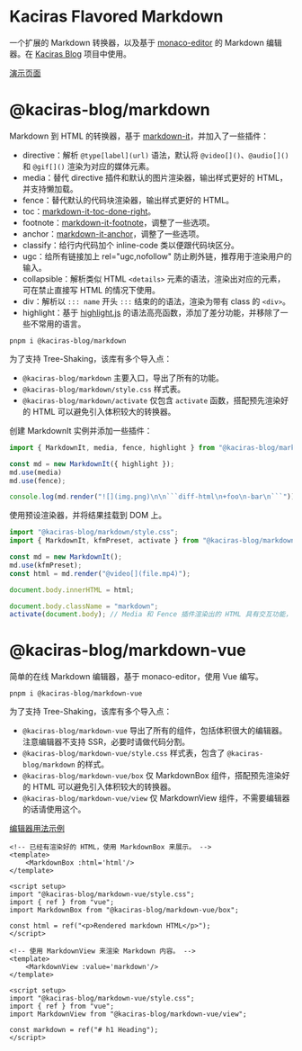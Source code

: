 # Kaciras Flavored Markdown

一个扩展的 Markdown 转换器，以及基于 [monaco-editor](https://github.com/microsoft/monaco-editor) 的 Markdown 编辑器。在 [Kaciras Blog](https://blog.kaciras.com) 项目中使用。

[演示页面](https://kaciras-blog.github.io/markdown)

# @kaciras-blog/markdown

Markdown 到 HTML 的转换器，基于 [markdown-it](https://github.com/markdown-it/markdown-it)，并加入了一些插件：

* directive：解析 `@type[label](url)` 语法，默认将 `@video[]()`、`@audio[]()` 和 `@gif[]()` 渲染为对应的媒体元素。
* media：替代 directive 插件和默认的图片渲染器，输出样式更好的 HTML，并支持懒加载。
* fence：替代默认的代码块渲染器，输出样式更好的 HTML。
* toc：[markdown-it-toc-done-right](https://github.com/nagaozen/markdown-it-toc-done-right)。
* footnote：[markdown-it-footnote](https://github.com/markdown-it/markdown-it-footnote)，调整了一些选项。
* anchor：[markdown-it-anchor](https://github.com/valeriangalliat/markdown-it-anchor)，调整了一些选项。
* classify：给行内代码加个 inline-code 类以便跟代码块区分。
* ugc：给所有链接加上 rel="ugc,nofollow" 防止刷外链，推荐用于渲染用户的输入。
* collapsible：解析类似 HTML `<details>` 元素的语法，渲染出对应的元素，可在禁止直接写 HTML 的情况下使用。
* div：解析以 `::: name` 开头 `:::` 结束的的语法，渲染为带有 class 的 `<div>`。
* highlight：基于 [highlight.js](https://github.com/highlightjs/highlight.js) 的语法高亮函数，添加了差分功能，并移除了一些不常用的语言。

```
pnpm i @kaciras-blog/markdown
```

为了支持 Tree-Shaking，该库有多个导入点：

* `@kaciras-blog/markdown` 主要入口，导出了所有的功能。
* `@kaciras-blog/markdown/style.css` 样式表。
* `@kaciras-blog/markdown/activate` 仅包含 `activate` 函数，搭配预先渲染好的 HTML 可以避免引入体积较大的转换器。

创建 MarkdownIt 实例并添加一些插件：

```typescript
import { MarkdownIt, media, fence, highlight } from "@kaciras-blog/markdown";

const md = new MarkdownIt({ highlight });
md.use(media)
md.use(fence);

console.log(md.render("![](img.png)\n\n```diff-html\n+foo\n-bar\n```"));
```

使用预设渲染器，并将结果挂载到 DOM 上。

```typescript
import "@kaciras-blog/markdown/style.css";
import { MarkdownIt, kfmPreset, activate } from "@kaciras-blog/markdown";

const md = new MarkdownIt();
md.use(kfmPreset);
const html = md.render("@video[](file.mp4)");

document.body.innerHTML = html;

document.body.className = "markdown";
activate(document.body); // Media 和 Fence 插件渲染出的 HTML 具有交互功能，需要激活。
```

# @kaciras-blog/markdown-vue

简单的在线 Markdown 编辑器，基于 monaco-editor，使用 Vue 编写。

```
pnpm i @kaciras-blog/markdown-vue
```

为了支持 Tree-Shaking，该库有多个导入点：

* `@kaciras-blog/markdown-vue` 导出了所有的组件，包括体积很大的编辑器。注意编辑器不支持 SSR，必要时请做代码分割。
* `@kaciras-blog/markdown-vue/style.css` 样式表，包含了 `@kaciras-blog/markdown` 的样式。
* `@kaciras-blog/markdown-vue/box` 仅 MarkdownBox 组件，搭配预先渲染好的 HTML 可以避免引入体积较大的转换器。
* `@kaciras-blog/markdown-vue/view` 仅 MarkdownView 组件，不需要编辑器的话请使用这个。

[编辑器用法示例](./vue/demo/App.vue)

```vue
<!-- 已经有渲染好的 HTML，使用 MarkdownBox 来展示。 -->
<template>
    <MarkdownBox :html='html'/>
</template>

<script setup>
import "@kaciras-blog/markdown-vue/style.css";
import { ref } from "vue";
import MarkdownBox from "@kaciras-blog/markdown-vue/box";

const html = ref("<p>Rendered markdown HTML</p>");
</script>
```

```vue
<!-- 使用 MarkdownView 来渲染 Markdown 内容。 -->
<template>
    <MarkdownView :value='markdown'/>
</template>

<script setup>
import "@kaciras-blog/markdown-vue/style.css";
import { ref } from "vue";
import MarkdownView from "@kaciras-blog/markdown-vue/view";

const markdown = ref("# h1 Heading");
</script>
```
